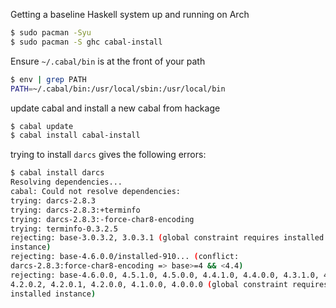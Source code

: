Getting a baseline Haskell system up and running on Arch

```bash
$ sudo pacman -Syu
$ sudo pacman -S ghc cabal-install
```

Ensure `~/.cabal/bin` is at the front of your path

```bash
$ env | grep PATH
PATH=~/.cabal/bin:/usr/local/sbin:/usr/local/bin
```

update cabal and install a new cabal from hackage

```bash
$ cabal update
$ cabal install cabal-install
```

trying to install `darcs` gives the following errors:

```bash
$ cabal install darcs
Resolving dependencies...
cabal: Could not resolve dependencies:
trying: darcs-2.8.3
trying: darcs-2.8.3:+terminfo
trying: darcs-2.8.3:-force-char8-encoding
trying: terminfo-0.3.2.5
rejecting: base-3.0.3.2, 3.0.3.1 (global constraint requires installed
instance)
rejecting: base-4.6.0.0/installed-910... (conflict:
darcs-2.8.3:force-char8-encoding => base>=4 && <4.4)
rejecting: base-4.6.0.0, 4.5.1.0, 4.5.0.0, 4.4.1.0, 4.4.0.0, 4.3.1.0, 4.3.0.0,
4.2.0.2, 4.2.0.1, 4.2.0.0, 4.1.0.0, 4.0.0.0 (global constraint requires
installed instance)
```
